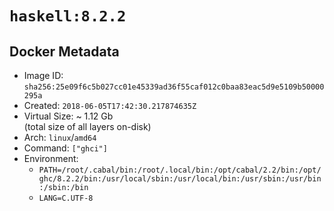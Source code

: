 # `haskell:8.2.2`

## Docker Metadata

- Image ID: `sha256:25e09f6c5b027cc01e45339ad36f55caf012c0baa83eac5d9e5109b50000295a`
- Created: `2018-06-05T17:42:30.217874635Z`
- Virtual Size: ~ 1.12 Gb  
  (total size of all layers on-disk)
- Arch: `linux`/`amd64`
- Command: `["ghci"]`
- Environment:
  - `PATH=/root/.cabal/bin:/root/.local/bin:/opt/cabal/2.2/bin:/opt/ghc/8.2.2/bin:/usr/local/sbin:/usr/local/bin:/usr/sbin:/usr/bin:/sbin:/bin`
  - `LANG=C.UTF-8`
